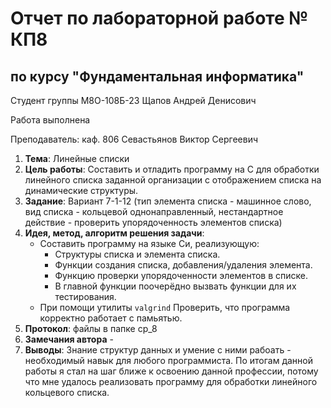 # Отчет по лабораторной работе № КП8
## по курсу "Фундаментальная информатика"

Студент группы М8О-108Б-23 Щапов Андрей Денисович

Работа выполнена 

Преподаватель: каф. 806 Севастьянов Виктор Сергеевич

1. **Тема**: Линейные списки
2. **Цель работы**: Составить и отладить программу на C для обработки линейного списка заданной организации с отображением списка на динамические структуры.
3. **Задание**: Вариант 7-1-12 (тип элемента списка - машинное слово, вид списка - кольцевой однонаправленный, нестандартное действие - проверить упорядоченность элементов списка)
4. **Идея, метод, алгоритм решения задачи**:
	* Составить программу на языке Си, реализующую:
		- Структуры списка и элемента списка.
		- Функции создания списка, добавления/удаления элемента.
		- Функцию проверки упорядоченности элементов в списке.
		- В главной функции поочерёдно вызвать функции для их тестирования.
	* При помощи утилиты `valgrind` Проверить, что программа корректно работает с памьятью.
5. **Протокол**: файлы в папке cp_8
6. **Замечания автора** -
7. **Выводы**: Знание структур данных и умение с ними рабоать - необходимый навык для любого программиста. По итогам данной работы я стал на шаг ближе к освоению данной профессии, потому что мне удалось реализовать программу для обработки линейного кольцевого списка.

